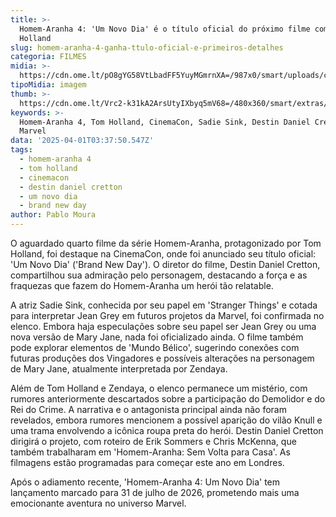 ```yaml
---
title: >-
  Homem-Aranha 4: 'Um Novo Dia' é o título oficial do próximo filme com Tom
  Holland
slug: homem-aranha-4-ganha-ttulo-oficial-e-primeiros-detalhes
categoria: FILMES
midia: >-
  https://cdn.ome.lt/pO8gYG58VtLbadFF5YuyMGmrnXA=/987x0/smart/uploads/conteudo/fotos/OMELETE_CAPA_-_2025-03-18T123609.046.png
tipoMidia: imagem
thumb: >-
  https://cdn.ome.lt/Vrc2-k31kA2ArsUtyIXbyq5mV68=/480x360/smart/extras/conteudos/omelete_THUMB_-_2025-03-18T123551.642.png
keywords: >-
  Homem-Aranha 4, Tom Holland, CinemaCon, Sadie Sink, Destin Daniel Cretton,
  Marvel
data: '2025-04-01T03:37:50.547Z'
tags:
  - homem-aranha 4
  - tom holland
  - cinemacon
  - destin daniel cretton
  - um novo dia
  - brand new day
author: Pablo Moura
---
```


O aguardado quarto filme da série Homem-Aranha, protagonizado por Tom Holland, foi destaque na CinemaCon, onde foi anunciado seu título oficial: 'Um Novo Dia' ('Brand New Day'). O diretor do filme, Destin Daniel Cretton, compartilhou sua admiração pelo personagem, destacando a força e as fraquezas que fazem do Homem-Aranha um herói tão relatable.

A atriz Sadie Sink, conhecida por seu papel em 'Stranger Things' e cotada para interpretar Jean Grey em futuros projetos da Marvel, foi confirmada no elenco. Embora haja especulações sobre seu papel ser Jean Grey ou uma nova versão de Mary Jane, nada foi oficializado ainda. O filme também pode explorar elementos de 'Mundo Bélico', sugerindo conexões com futuras produções dos Vingadores e possíveis alterações na personagem de Mary Jane, atualmente interpretada por Zendaya.

Além de Tom Holland e Zendaya, o elenco permanece um mistério, com rumores anteriormente descartados sobre a participação do Demolidor e do Rei do Crime. A narrativa e o antagonista principal ainda não foram revelados, embora rumores mencionem a possível aparição do vilão Knull e uma trama envolvendo a icônica roupa preta do herói. Destin Daniel Cretton dirigirá o projeto, com roteiro de Erik Sommers e Chris McKenna, que também trabalharam em 'Homem-Aranha: Sem Volta para Casa'. As filmagens estão programadas para começar este ano em Londres.

Após o adiamento recente, 'Homem-Aranha 4: Um Novo Dia' tem lançamento marcado para 31 de julho de 2026, prometendo mais uma emocionante aventura no universo Marvel.
